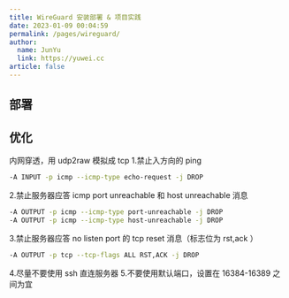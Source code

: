 ```yaml
---
title: WireGuard 安装部署 & 项目实践
date: 2023-01-09 00:04:59
permalink: /pages/wireguard/
author: 
  name: JunYu
  link: https://yuwei.cc
article: false
---
```

## 部署
## 优化
内网穿透，用 udp2raw 模拟成 tcp
1.禁止入方向的 ping
```bash
-A INPUT -p icmp --icmp-type echo-request -j DROP
```
2.禁止服务器应答 icmp port unreachable 和 host unreachable 消息
```bash
-A OUTPUT -p icmp --icmp-type port-unreachable -j DROP
-A OUTPUT -p icmp --icmp-type host-unreachable -j DROP
```
3.禁止服务器应答 no listen port 的 tcp reset  消息（标志位为 rst,ack ）
```bash
-A OUTPUT -p tcp --tcp-flags ALL RST,ACK -j DROP
```
4.尽量不要使用 ssh 直连服务器
5.不要使用默认端口，设置在 16384-16389 之间为宜